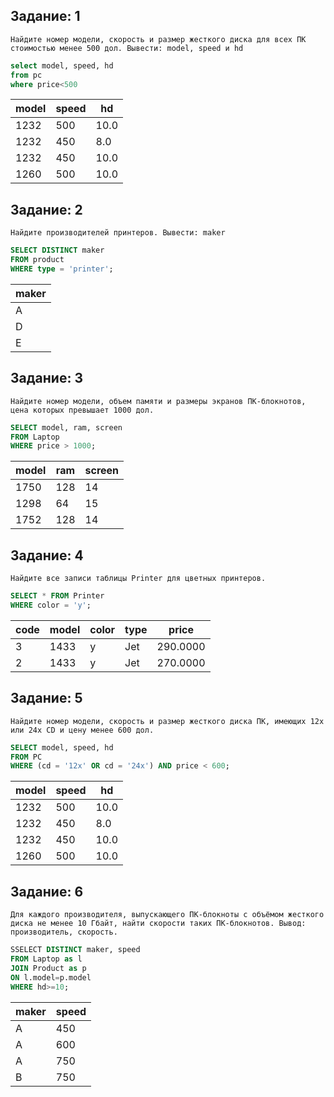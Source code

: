 ## Задание: 1
	Найдите номер модели, скорость и размер жесткого диска для всех ПК стоимостью менее 500 дол. Вывести: model, speed и hd
```sql
select model, speed, hd
from pc
where price<500
```
| model  | speed |  hd  |
|--------|-------|------|
|  1232  |  500  | 10.0 |
|  1232  |  450  | 8.0  |
|  1232  |  450  | 10.0 |
|  1260  |  500  | 10.0 |


## Задание: 2
	Найдите производителей принтеров. Вывести: maker
```sql
SELECT DISTINCT maker 
FROM product 
WHERE type = 'printer';
```
| maker | 
|-------|
|   A   | 
|   D   | 
|   E   | 


## Задание: 3
	Найдите номер модели, объем памяти и размеры экранов ПК-блокнотов, цена которых превышает 1000 дол.
```sql
SELECT model, ram, screen 
FROM Laptop
WHERE price > 1000;
```
| model  |  ram  | screen |
|--------|-------|--------|
|  1750  |  128  |   14   |
|  1298  |  64   |   15   |
|  1752  |  128  |   14   |


## Задание: 4
	Найдите все записи таблицы Printer для цветных принтеров.
```sql
SELECT * FROM Printer
WHERE color = 'y';
```
| code | model  | color | type  |   price   |
|------|--------|-------|-------|-----------|
|   3  |  1433  |   y   |  Jet  |  290.0000 |
|   2  |  1433  |   y   |  Jet  |  270.0000 |


## Задание: 5
	Найдите номер модели, скорость и размер жесткого диска ПК, имеющих 12x или 24x CD и цену менее 600 дол.
```sql
SELECT model, speed, hd
FROM PC
WHERE (cd = '12x' OR cd = '24x') AND price < 600;
```
| model  | speed |  hd  |
|--------|-------|------|
|  1232  |  500  | 10.0 |
|  1232  |  450  | 8.0  |
|  1232  |  450  | 10.0 |
|  1260  |  500  | 10.0 |


## Задание: 6
	Для каждого производителя, выпускающего ПК-блокноты c объёмом жесткого диска не менее 10 Гбайт, найти скорости таких ПК-блокнотов. Вывод: производитель, скорость.
```sql
SSELECT DISTINCT maker, speed
FROM Laptop as l
JOIN Product as p
ON l.model=p.model
WHERE hd>=10;
```
| maker |  speed |
|-------|--------|
|   A   |   450  | 
|   A   |   600  | 
|   A   |   750  |
|   B   |   750  |
